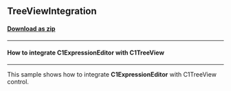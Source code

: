 ## TreeViewIntegration
#### [Download as zip](https://minhaskamal.github.io/DownGit/#/home?url=https://github.com/GrapeCity/ComponentOne-WinForms-Samples/tree/master/NetFramework\ExpressionEditor\CS\TreeViewIntegration)
____
#### How to integrate C1ExpressionEditor with C1TreeView
____
This sample shows how to integrate **C1ExpressionEditor** with C1TreeView control.
